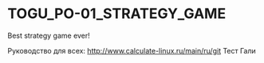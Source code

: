 TOGU_PO-01_STRATEGY_GAME
========================
Best strategy game ever!

Руководство для всех:
http://www.calculate-linux.ru/main/ru/git
Тест Гали